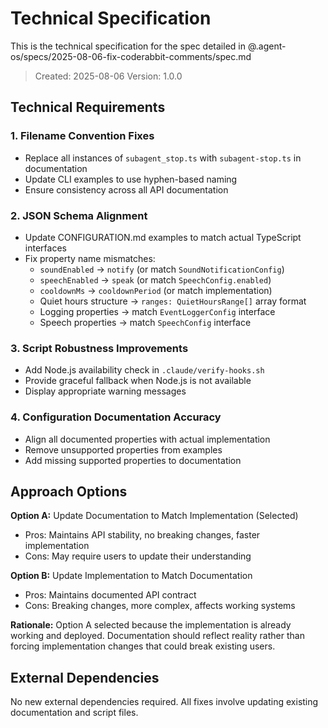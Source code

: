 # Technical Specification

This is the technical specification for the spec detailed in @.agent-os/specs/2025-08-06-fix-coderabbit-comments/spec.md

> Created: 2025-08-06
> Version: 1.0.0

## Technical Requirements

### 1. Filename Convention Fixes

- Replace all instances of `subagent_stop.ts` with `subagent-stop.ts` in documentation
- Update CLI examples to use hyphen-based naming
- Ensure consistency across all API documentation

### 2. JSON Schema Alignment

- Update CONFIGURATION.md examples to match actual TypeScript interfaces
- Fix property name mismatches:
  - `soundEnabled` → `notify` (or match `SoundNotificationConfig`)
  - `speechEnabled` → `speak` (or match `SpeechConfig.enabled`)
  - `cooldownMs` → `cooldownPeriod` (or match implementation)
  - Quiet hours structure → `ranges: QuietHoursRange[]` array format
  - Logging properties → match `EventLoggerConfig` interface
  - Speech properties → match `SpeechConfig` interface

### 3. Script Robustness Improvements

- Add Node.js availability check in `.claude/verify-hooks.sh`
- Provide graceful fallback when Node.js is not available
- Display appropriate warning messages

### 4. Configuration Documentation Accuracy

- Align all documented properties with actual implementation
- Remove unsupported properties from examples
- Add missing supported properties to documentation

## Approach Options

**Option A:** Update Documentation to Match Implementation (Selected)

- Pros: Maintains API stability, no breaking changes, faster implementation
- Cons: May require users to update their understanding

**Option B:** Update Implementation to Match Documentation

- Pros: Maintains documented API contract
- Cons: Breaking changes, more complex, affects working systems

**Rationale:** Option A selected because the implementation is already working and deployed. Documentation should reflect reality rather than forcing implementation changes that could break existing users.

## External Dependencies

No new external dependencies required. All fixes involve updating existing documentation and script files.
